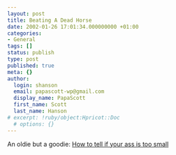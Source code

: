 ```yaml
---
layout: post
title: Beating A Dead Horse
date: 2002-01-26 17:01:34.000000000 +01:00
categories:
- General
tags: []
status: publish
type: post
published: true
meta: {}
author:
  login: shanson
  email: papascott-wp@gmail.com
  display_name: PapaScott
  first_name: Scott
  last_name: Hanson
# excerpt: !ruby/object:Hpricot::Doc
  # options: {}
---
```

<p>An oldie but a goodie: <a href="http://miner.editthispage.com/stories/storyReader$6">How to tell if your ass is too small</a></p>
